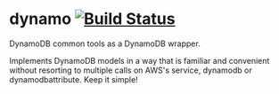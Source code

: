 # dynamo [![Build Status](https://travis-ci.org/emman27/dynamo.svg?branch=master)](https://travis-ci.org/emman27/dynamo)
DynamoDB common tools as a DynamoDB wrapper.

Implements DynamoDB models in a way that is familiar and convenient without resorting to multiple calls on AWS's service, dynamodb or dynamodbattribute. Keep it simple!
